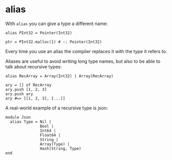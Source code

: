 # alias

With `alias` you can give a type a different name:

```crystal
alias PInt32 = Pointer(Int32)

ptr = PInt32.malloc(1) # :: Pointer(Int32)
```

Every time you use an alias the compiler replaces it with the type it refers to.

Aliases are useful to avoid writing long type names, but also to be able to talk about recursive types:

```crystal
alias RecArray = Array(Int32) | Array(RecArray)

ary = [] of RecArray
ary.push [1, 2, 3]
ary.push ary
ary #=> [[1, 2, 3], [...]]
```

A real-world example of a recursive type is json:

```crystal
module Json
  alias Type = Nil |
               Bool |
               Int64 |
               Float64 |
               String |
               Array(Type) |
               Hash(String, Type)
end
```
